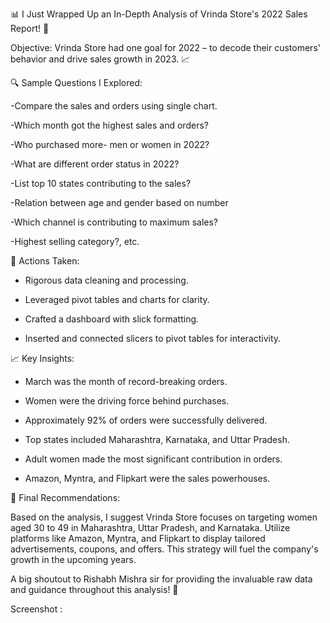 📊 I Just Wrapped Up an In-Depth Analysis of Vrinda Store's 2022 Sales Report! 🚀

Objective: Vrinda Store had one goal for 2022 – to decode their customers' behavior and drive sales growth in 2023. 📈

🔍 Sample Questions I Explored:

-Compare the sales and orders using single chart.

-Which month got the highest sales and orders?

-Who purchased more- men or women in 2022?

-What are different order status in 2022?

-List top 10 states contributing to the sales?

-Relation between age and gender based on number

-Which channel is contributing to maximum sales?

-Highest selling category?, etc.

💼 Actions Taken:

- Rigorous data cleaning and processing.

- Leveraged pivot tables and charts for clarity.

- Crafted a dashboard with slick formatting.

- Inserted and connected slicers to pivot tables for interactivity.

📈 Key Insights:

- March was the month of record-breaking orders.

- Women were the driving force behind purchases.

- Approximately 92% of orders were successfully delivered.

- Top states included Maharashtra, Karnataka, and Uttar Pradesh.

- Adult women made the most significant contribution in orders.

- Amazon, Myntra, and Flipkart were the sales powerhouses.

🚀 Final Recommendations:

Based on the analysis, I suggest Vrinda Store focuses on targeting women aged 30 to 49 in Maharashtra, Uttar Pradesh, and Karnataka. Utilize platforms like Amazon, Myntra, and Flipkart to display tailored advertisements, coupons, and offers. This strategy will fuel the company's growth in the upcoming years.

A big shoutout to Rishabh Mishra sir for providing the invaluable raw data and guidance throughout this analysis! 🙏

Screenshot : 
